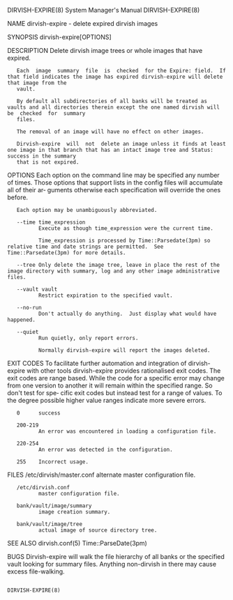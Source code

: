 DIRVISH-EXPIRE(8)                                                      System Manager's Manual                                                     DIRVISH-EXPIRE(8)

NAME
       dirvish-expire - delete expired dirvish images

SYNOPSIS
       dirvish-expire[OPTIONS]

DESCRIPTION
       Delete dirvish image trees or whole images that have expired.

       Each  image  summary  file  is  checked  for the Expire: field.  If that field indicates the image has expired dirvish-expire will delete that image from the
       vault.

       By default all subdirectories of all banks will be treated as vaults and all directories therein except the one named dirvish will  be  checked  for  summary
       files.

       The removal of an image will have no effect on other images.

       Dirvish-expire  will  not  delete an image unless it finds at least one image in that branch that has an intact image tree and Status: success in the summary
       that is not expired.

OPTIONS
       Each option on the command line may be specified any number of times.  Those options that support lists in the config files will accumulate all of their  ar‐
       guments otherwise each specification will override the ones before.

       Each option may be unambiguously abbreviated.

       --time time_expression
              Execute as though time_expression were the current time.

              Time_expression is processed by Time::Parsedate(3pm) so relative time and date strings are permitted.  See Time::Parsedate(3pm) for more details.

       --tree Only delete the image tree, leave in place the rest of the image directory with summary, log and any other image administrative files.

       --vault vault
              Restrict expiration to the specified vault.

       --no-run
              Don't actually do anything.  Just display what would have happened.

       --quiet
              Run quietly, only report errors.

              Normally dirvish-expire will report the images deleted.

EXIT CODES
       To  facilitate  further  automation  and  integration of dirvish-expire with other tools dirvish-expire provides rationalised exit codes.  The exit codes are
       range based.  While the code for a specific error may change from one version to another it will remain within the specified range.  So don't test  for  spe‐
       cific exit codes but instead test for a range of values.  To the degree possible higher value ranges indicate more severe errors.

       0      success

       200-219
              An error was encountered in loading a configuration file.

       220-254
              An error was detected in the configuration.

       255    Incorrect usage.

FILES
       /etc/dirvish/master.conf
              alternate master configuration file.

       /etc/dirvish.conf
              master configuration file.

       bank/vault/image/summary
              image creation summary.

       bank/vault/image/tree
              actual image of source directory tree.

SEE ALSO
       dirvish.conf(5)
       Time::ParseDate(3pm)

BUGS
       Dirvish-expire  will  walk  the file hierarchy of all banks or the specified vault looking for summary files.  Anything non-dirvish in there may cause excess
       file-walking.

                                                                                                                                                   DIRVISH-EXPIRE(8)

